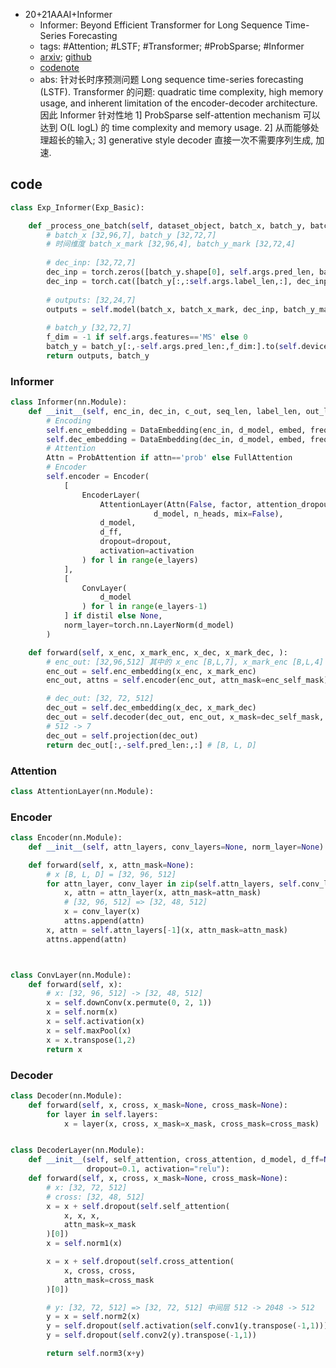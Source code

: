 

- 20+21AAAI+Informer
    - Informer: Beyond Efficient Transformer for Long Sequence Time-Series Forecasting
    - tags: #Attention; #LSTF; #Transformer; #ProbSparse; #Informer
    - [arxiv](https://arxiv.org/abs/2012.07436); [github](https://github.com/zhouhaoyi/Informer2020)
    - [codenote](https://mp.weixin.qq.com/s/hZppLj3eR-aql9w3M-vjKg)
    - abs: 针对长时序预测问题 Long sequence time-series forecasting (LSTF). Transformer 的问题: quadratic time complexity, high memory usage, and inherent limitation of the encoder-decoder architecture. 因此 Informer 针对性地 1] ProbSparse self-attention mechanism 可以达到 O(L logL) 的 time complexity and memory usage. 2] 从而能够处理超长的输入; 3] generative style decoder 直接一次不需要序列生成, 加速. 

## code

```python
class Exp_Informer(Exp_Basic):

    def _process_one_batch(self, dataset_object, batch_x, batch_y, batch_x_mark, batch_y_mark):
        # batch_x [32,96,7], batch_y [32,72,7]
        # 时间维度 batch_x_mark [32,96,4], batch_y_mark [32,72,4]
        
        # dec_inp: [32,72,7]
        dec_inp = torch.zeros([batch_y.shape[0], self.args.pred_len, batch_y.shape[-1]]).float()
        dec_inp = torch.cat([batch_y[:,:self.args.label_len,:], dec_inp], dim=1).float().to(self.device)
        
        # outputs: [32,24,7]
        outputs = self.model(batch_x, batch_x_mark, dec_inp, batch_y_mark)
        
        # batch_y [32,72,7]
        f_dim = -1 if self.args.features=='MS' else 0
        batch_y = batch_y[:,-self.args.pred_len:,f_dim:].to(self.device)
        return outputs, batch_y
```


### Informer

```python
class Informer(nn.Module):
    def __init__(self, enc_in, dec_in, c_out, seq_len, label_len, out_len, ):
        # Encoding
        self.enc_embedding = DataEmbedding(enc_in, d_model, embed, freq, dropout)
        self.dec_embedding = DataEmbedding(dec_in, d_model, embed, freq, dropout)
        # Attention
        Attn = ProbAttention if attn=='prob' else FullAttention
        # Encoder
        self.encoder = Encoder(
            [
                EncoderLayer(
                    AttentionLayer(Attn(False, factor, attention_dropout=dropout, output_attention=output_attention), 
                                d_model, n_heads, mix=False),
                    d_model,
                    d_ff,
                    dropout=dropout,
                    activation=activation
                ) for l in range(e_layers)
            ],
            [
                ConvLayer(
                    d_model
                ) for l in range(e_layers-1)
            ] if distil else None,
            norm_layer=torch.nn.LayerNorm(d_model)
        )

    def forward(self, x_enc, x_mark_enc, x_dec, x_mark_dec, ):
        # enc_out: [32,96,512] 其中的 x_enc [B,L,7], x_mark_enc [B,L,4]
        enc_out = self.enc_embedding(x_enc, x_mark_enc)
        enc_out, attns = self.encoder(enc_out, attn_mask=enc_self_mask)

        # dec_out: [32, 72, 512]
        dec_out = self.dec_embedding(x_dec, x_mark_dec)
        dec_out = self.decoder(dec_out, enc_out, x_mask=dec_self_mask, cross_mask=dec_enc_mask)
        # 512 -> 7
        dec_out = self.projection(dec_out)
        return dec_out[:,-self.pred_len:,:] # [B, L, D]
```

### Attention

```python
class AttentionLayer(nn.Module):

```


### Encoder

```python
class Encoder(nn.Module):
    def __init__(self, attn_layers, conv_layers=None, norm_layer=None):

    def forward(self, x, attn_mask=None):
        # x [B, L, D] = [32, 96, 512]
        for attn_layer, conv_layer in zip(self.attn_layers, self.conv_layers):
            x, attn = attn_layer(x, attn_mask=attn_mask)
            # [32, 96, 512] => [32, 48, 512]
            x = conv_layer(x)
            attns.append(attn)
        x, attn = self.attn_layers[-1](x, attn_mask=attn_mask)
        attns.append(attn)



class ConvLayer(nn.Module):
    def forward(self, x):
        # x: [32, 96, 512] -> [32, 48, 512]
        x = self.downConv(x.permute(0, 2, 1))
        x = self.norm(x)
        x = self.activation(x)
        x = self.maxPool(x)
        x = x.transpose(1,2)
        return x
```


### Decoder

```python
class Decoder(nn.Module):
    def forward(self, x, cross, x_mask=None, cross_mask=None):
        for layer in self.layers:
            x = layer(x, cross, x_mask=x_mask, cross_mask=cross_mask)


class DecoderLayer(nn.Module):
    def __init__(self, self_attention, cross_attention, d_model, d_ff=None,
                 dropout=0.1, activation="relu"):
    def forward(self, x, cross, x_mask=None, cross_mask=None):
        # x: [32, 72, 512]
        # cross: [32, 48, 512]
        x = x + self.dropout(self.self_attention(
            x, x, x,
            attn_mask=x_mask
        )[0])
        x = self.norm1(x)

        x = x + self.dropout(self.cross_attention(
            x, cross, cross,
            attn_mask=cross_mask
        )[0])

        # y: [32, 72, 512] => [32, 72, 512] 中间层 512 -> 2048 -> 512
        y = x = self.norm2(x)
        y = self.dropout(self.activation(self.conv1(y.transpose(-1,1))))
        y = self.dropout(self.conv2(y).transpose(-1,1))

        return self.norm3(x+y)
```



